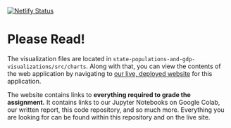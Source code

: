[![Netlify Status](https://api.netlify.com/api/v1/badges/698149df-459d-4e4e-a9b7-1149f243915e/deploy-status)](https://app.netlify.com/sites/csce411-assignment4/deploys)

# Please Read!

The visualization files are located in `state-populations-and-gdp-visualizations/src/charts`. Along with that, you can view the contents of the web application by navigating to [our live, deployed website](https://csce411-assignment4.netlify.app/) for this application. 

The website contains links to **everything required to grade the assignment.** It contains links to our Jupyter Notebooks on Google Colab, our written report, this code repository, and so much more. Everything you are looking for can be found within this repository and on the live site.

